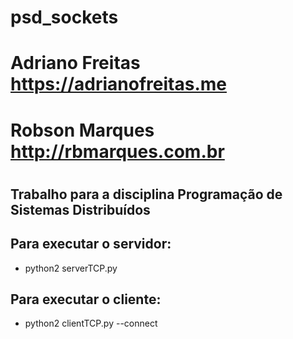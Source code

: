 # psd_sockets
#
# Adriano Freitas <https://adrianofreitas.me>
# Robson Marques <http://rbmarques.com.br>
#

## Trabalho para a disciplina Programação de Sistemas Distribuídos

## Para executar  o servidor:
- python2 serverTCP.py

## Para executar  o cliente:
- python2 clientTCP.py --connect
